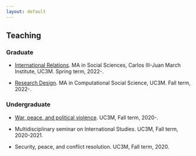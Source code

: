 ```yaml
---
layout: default
---
```


## Teaching

### Graduate

- [International Relations](https://raw.githack.com/franvillamil/syllabi/master/current/syllabus_IR.pdf). MA in Social Sciences, Carlos III-Juan March Institute, UC3M. Spring term, 2022-.

- [Research Design](https://raw.githack.com/franvillamil/syllabi/master/current/syllabus_research_design.pdf). MA in Computational Social Science, UC3M. Fall term, 2022-.

### Undergraduate

- [War, peace, and political violence](https://raw.githack.com/franvillamil/syllabi/master/current/syllabus_war_peace_political_violence.pdf). UC3M, Fall term, 2020-.

- Multidisciplinary seminar on International Studies. UC3M, Fall term, 2020-2021.

- Security, peace, and conflict resolution. UC3M, Fall term, 2020.
